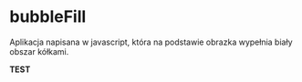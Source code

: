 # bubbleFill
Aplikacja napisana w javascript, która na podstawie obrazka wypełnia biały obszar kółkami.

<b>TEST</b>